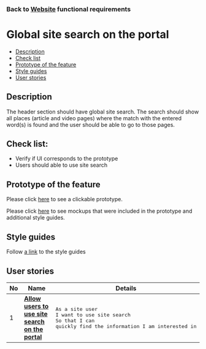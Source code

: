 ### Back to [Website](/sports_hub_portal/web_application_features/web_application_features_list/README.md) functional requirements

# Global site search on the portal

- [Description](#description)
- [Check list](#check-list)
- [Prototype of the feature](#prototype-of-the-feature)
- [Style guides](#style-guides)
- [User stories](#user-stories)

## Description

The header section should have global site search. The search should show all places (article and video pages) where the match with the entered word(s) is found and the user should be able to go to those pages.

## Check list:

  - Verify if UI corresponds to the prototype
  - Users should able to use site search

## Prototype of the feature

Please click [here](https://www.figma.com/proto/ZoxzwUAIg07UEnbYO0lljl/Global-Site-Search?node-id=6834%3A15675&viewport=957%2C301%2C0.11661802232265472&scaling=min-zoom) to see a clickable prototype.

Please click [here](https://www.figma.com/file/ZoxzwUAIg07UEnbYO0lljl/Global-Site-Search?node-id=0%3A1) to see mockups that were included in the prototype and additional style guides.

## Style guides

Follow [a link](https://www.figma.com/proto/0zkkf5WC77OSpvyD6YXpFE/Style-guides?page-id=0%3A1&node-id=19%3A5368&viewport=266%2C48%2C0.54&scaling=min-zoom&starting-point-node-id=19%3A5368) to the style guides

## User stories

No           |      Name     |   Details
------------ | ------------- | -------------
1 |[**Allow users to use site search on the portal**](/sports_hub_portal/web_application_features/global_site_search/user_stories/site_search/README.md)|<pre>As a site user<br>I want to use site search<br>So that I can quickly find the information I am interested in</pre>
